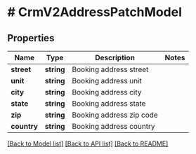 # # CrmV2AddressPatchModel

## Properties

Name | Type | Description | Notes
------------ | ------------- | ------------- | -------------
**street** | **string** | Booking address street |
**unit** | **string** | Booking address unit |
**city** | **string** | Booking address city |
**state** | **string** | Booking address state |
**zip** | **string** | Booking address zip code |
**country** | **string** | Booking address country |

[[Back to Model list]](../../README.md#models) [[Back to API list]](../../README.md#endpoints) [[Back to README]](../../README.md)
